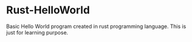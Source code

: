 # Rust-HelloWorld
Basic Hello World program created in rust programming language. This is just for learning purpose.
